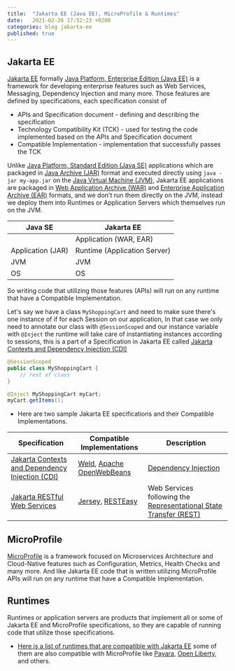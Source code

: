 ```yaml
---
title:  "Jakarta EE (Java EE), MicroProfile & Runtimes"
date:   2021-02-26 17:52:23 +0200
categories: blog jakarta-ee
published: true
---
```



## Jakarta EE
[Jakarta EE](https://jakarta.ee) formally [Java Platform, Enterprise Edition (Java EE)](https://www.oracle.com/java/technologies/java-ee-glance.html) is a framework for developing enterprise features such as Web Services, Messaging, Dependency Injection and many more. Those features are defined by specifications, each specification consist of
-   APIs and Specification document - defining and describing the specification
-   Technology Compatibility Kit (TCK) - used for testing the code implemented based on the APIs and Specification document
-   Compatible Implementation - implementation that successfully passes the TCK

Unlike [Java Platform, Standard Edition (Java SE)](https://www.oracle.com/java/technologies/java-se-glance.html) applications which are packaged in [Java Archive (JAR)](https://en.wikipedia.org/wiki/JAR_%28file_format%29) format and executed directly using ```java -jar my-app.jar``` on the [Java Virtual Machine (JVM)](https://en.wikipedia.org/wiki/Java_virtual_machine), Jakarta EE applications are packaged in [Web Application Archive (WAR)](https://en.wikipedia.org/wiki/WAR_%28file_format%29) and [Enterprise Application Archive (EAR)](https://en.wikipedia.org/wiki/EAR_%28file_format%29) formats, and we don't run them directly on the JVM, instead we deploy them into Runtimes or Application Servers which themselves run on the JVM.

| Java SE | Jakarta EE|
|--|--|
|  | Application (WAR, EAR) |
| Application (JAR) | Runtime (Application Server) |
| JVM | JVM |
| OS | OS |

So writing code that utilizing those features (APIs) will run on any runtime that have a Compatible Implementation. 

Let's say we have a class ```MyShoppingCart``` and need to make sure there's one instance of if for each Session on our application, In that case we only need to annotate our class with ```@SessionScoped``` and our instance variable with ```@Inject``` the runtime will take care of instantiating instances according to sessions, this is a part of a Specification in Jakarta EE called [Jakarta Contexts and Dependency Injection (CDI)](https://jakarta.ee/specifications/cdi)

```java
@SessionScoped
public class MyShoppingCart {
    // rest of class
}
```
```java
@Inject MyShoppingCart myCart;
myCart.getItems();
```

- Here are two sample Jakarta EE specifications and their Compatible Implementations.

| Specification | Compatible Implementations | Description |
|--|--|--|
| [Jakarta Contexts and Dependency Injection (CDI)](https://jakarta.ee/specifications/cdi) | [Weld](https://weld.cdi-spec.org), [Apache OpenWebBeans](http://openwebbeans.apache.org) | [Dependency Injection](https://en.wikipedia.org/wiki/Dependency_injection) |
| [Jakarta RESTful Web Services](https://jakarta.ee/specifications/restful-ws)| [Jersey](https://eclipse-ee4j.github.io/jersey), [RESTEasy](https://resteasy.github.io) | Web Services following the [Representational State Transfer (REST)](https://en.wikipedia.org/wiki/Representational_state_transfer) |


## MicroProfile 
[MicroProfile](https://microprofile.io) is a framework focused on Microservices Architecture and Cloud-Native features such as Configuration, Metrics, Health Checks and many more. And like Jakarta EE code that is written utilizing MicroProfile APIs will run on any runtime that have a Compatible Implementation.


## Runtimes
Runtimes or application servers are products that implement all or some of Jakarta EE and MicroProfile specifications, so they are capable of running code that utilize those specifications.

- [Here is a list of runtimes that are compatible with Jakarta EE](https://jakarta.ee/compatibility) some of them are also compatible with MicroProfile like [Payara](https://www.payara.fish), [Open Liberty](https://openliberty.io), and others.

